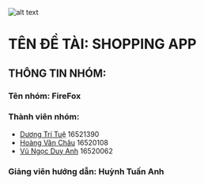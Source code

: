 ![alt text](https://www.uit.edu.vn/sites/vi/files/banner.png)
   # TÊN ĐỀ TÀI: SHOPPING APP
## THÔNG TIN NHÓM:
   ### Tên nhóm: FireFox
   ### Thành viên nhóm:
  - [Dương Trí Tuệ](https://www.facebook.com/duong.tritue.9) 16521390
  - [Hoàng Văn Châu](https://www.facebook.com/chau.ducgiang) 16520108
  - [Vũ Ngọc Duy Anh](https://www.facebook.com/d.a2029)   16520062
   ### Giảng viên hướng dẫn: Huỳnh Tuấn Anh


